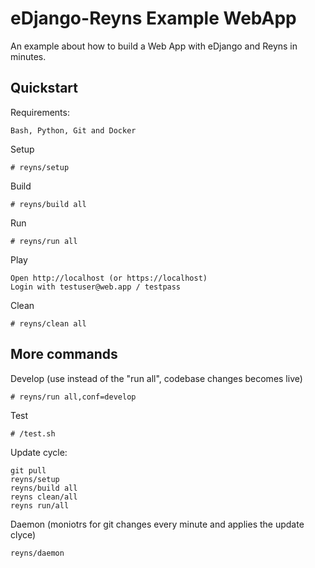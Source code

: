 # eDjango-Reyns Example WebApp


An example about how to build a Web App with eDjango and Reyns in minutes.


Quickstart
----------

Requirements:
    
    Bash, Python, Git and Docker

Setup

	# reyns/setup

Build

    # reyns/build all


Run

	# reyns/run all

Play

	Open http://localhost (or https://localhost)
    Login with testuser@web.app / testpass

Clean

	# reyns/clean all



More commands
----------

Develop (use instead of the "run all", codebase changes becomes live)

    # reyns/run all,conf=develop

Test

	# /test.sh

Update cycle:

    git pull
    reyns/setup
    reyns/build all
    reyns clean/all
    reyns run/all

Daemon (moniotrs for git changes every minute and applies the update clyce)

    reyns/daemon



